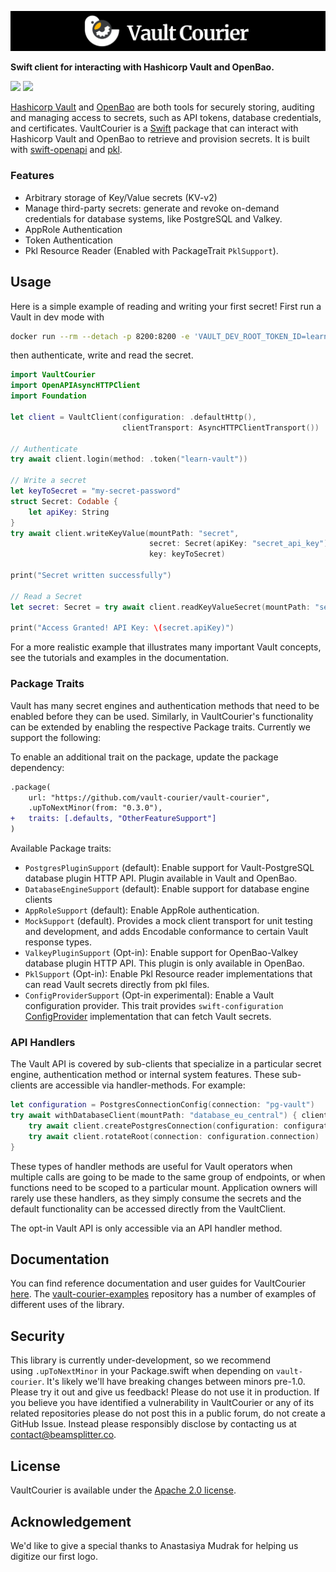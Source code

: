 
![Vault Courier](.readme-images/vault-courier-banner.png)

**Swift client for interacting with Hashicorp Vault and OpenBao.**

[![](https://img.shields.io/endpoint?url=https%3A%2F%2Fswiftpackageindex.com%2Fapi%2Fpackages%2Fvault-courier%2Fvault-courier%2Fbadge%3Ftype%3Dswift-versions)](https://swiftpackageindex.com/vault-courier/vault-courier)
[![](https://img.shields.io/endpoint?url=https%3A%2F%2Fswiftpackageindex.com%2Fapi%2Fpackages%2Fvault-courier%2Fvault-courier%2Fbadge%3Ftype%3Dplatforms)](https://swiftpackageindex.com/vault-courier/vault-courier)

[Hashicorp Vault](https://developer.hashicorp.com/vault) and [OpenBao](https://openbao.org) are both tools for securely storing, auditing and managing access to secrets, such as API tokens, database credentials, and certificates. VaultCourier is a [Swift](https://www.swift.org) package that can interact with Hashicorp Vault and OpenBao to retrieve and provision secrets. It is built with [swift-openapi](https://github.com/apple/swift-openapi-generator) and [pkl](https://pkl-lang.org).

### Features

- Arbitrary storage of Key/Value secrets (KV-v2)
- Manage third-party secrets: generate and revoke on-demand credentials for database systems, like PostgreSQL and Valkey.
- AppRole Authentication
- Token Authentication
- Pkl Resource Reader (Enabled with PackageTrait `PklSupport`).

## Usage

Here is a simple example of reading and writing your first secret! 
First run a Vault in dev mode with

```sh
docker run --rm --detach -p 8200:8200 -e 'VAULT_DEV_ROOT_TOKEN_ID=learn-vault' hashicorp/vault:latest
```

then authenticate, write and read the secret.

```swift
import VaultCourier
import OpenAPIAsyncHTTPClient
import Foundation

let client = VaultClient(configuration: .defaultHttp(),
                         clientTransport: AsyncHTTPClientTransport())

// Authenticate
try await client.login(method: .token("learn-vault"))

// Write a secret
let keyToSecret = "my-secret-password"
struct Secret: Codable {
    let apiKey: String
}
try await client.writeKeyValue(mountPath: "secret",
                               secret: Secret(apiKey: "secret_api_key"),
                               key: keyToSecret)

print("Secret written successfully")

// Read a Secret
let secret: Secret = try await client.readKeyValueSecret(mountPath: "secret", key: keyToSecret)

print("Access Granted! API Key: \(secret.apiKey)")
```

For a more realistic example that illustrates many important Vault concepts, see the tutorials and examples in the documentation.

### Package Traits

Vault has many secret engines and authentication methods that need to be enabled before they can be used. Similarly, in VaultCourier's functionality can be extended by enabling the respective Package traits. Currently we support the following:

To enable an additional trait on the package, update the package dependency:

```diff
.package(
    url: "https://github.com/vault-courier/vault-courier",
    .upToNextMinor(from: "0.3.0"),
+   traits: [.defaults, "OtherFeatureSupport"]
)
```

Available Package traits:
- `PostgresPluginSupport` (default): Enable support for Vault-PostgreSQL database plugin HTTP API. Plugin available in Vault and OpenBao.
- `DatabaseEngineSupport` (default): Enable support for database engine clients
- `AppRoleSupport` (default): Enable AppRole authentication.
- `MockSupport` (default). Provides a mock client transport for unit testing and development, and adds Encodable conformance to certain Vault response types. 
- `ValkeyPluginSupport` (Opt-in): Enable support for OpenBao-Valkey database plugin HTTP API. This plugin is only available in OpenBao.
- `PklSupport` (Opt-in): Enable Pkl Resource reader implementations that can read Vault secrets directly from pkl files.
- `ConfigProviderSupport` (Opt-in experimental): Enable a Vault configuration provider. This trait provides `swift-configuration` [ConfigProvider](https://swiftpackageindex.com/apple/swift-configuration/main/documentation/configuration/configprovider) implementation that can fetch Vault secrets.

### API Handlers

The Vault API is covered by sub-clients that specialize in a particular secret engine, authentication method or internal system features. These sub-clients are accessible via handler-methods. For example:

```swift
let configuration = PostgresConnectionConfig(connection: "pg-vault")
try await withDatabaseClient(mountPath: "database_eu_central") { client in
    try await client.createPostgresConnection(configuration: configuration)
    try await client.rotateRoot(connection: configuration.connection)
}
```

These types of handler methods are useful for Vault operators when multiple calls are going to be made to the same group of endpoints, or when functions need to be scoped to a particular mount. Application owners will rarely use these handlers, as they simply consume the secrets and the default functionality can be accessed directly from the VaultClient.

The opt-in Vault API is only accessible via an API handler method.


## Documentation

You can find reference documentation and user guides for VaultCourier [here](https://swiftpackageindex.com/vault-courier/vault-courier/main/documentation/vault-courier). The [vault-courier-examples](https://github.com/vault-courier/vault-courier-examples) repository has a number of examples of different uses of the library.

## Security

This library is currently under-development, so we recommend using `.upToNextMinor` in your Package.swift when depending on `vault-courier`. It's likely we'll have breaking changes between minors pre-1.0. Please try it out and give us feedback! Please do not use it in production.
If you believe you have identified a vulnerability in VaultCourier or any of its related repositories please do not post this in a public forum, do not create a GitHub Issue. Instead please responsibly disclose by contacting us at contact@beamsplitter.co.

## License

VaultCourier is available under the [Apache 2.0 license](LICENSE.txt).

## Acknowledgement

We'd like to give a special thanks to Anastasiya Mudrak for helping us digitize our first logo.
